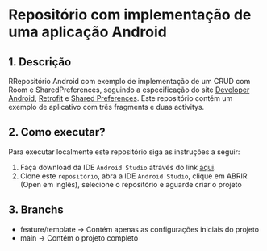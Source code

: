 # Repositório com implementação de uma aplicação Android

## 1. Descrição

RRepositório Android com exemplo de implementação de um CRUD com Room e SharedPreferences, seguindo a especificação do site [Developer Android](https://developer.android.com/guide/topics/ui/layout/recyclerview), [Retrofit](https://square.github.io/retrofit/) e [Shared Preferences](https://developer.android.com/training/data-storage/shared-preferences?hl=pt-br). Este repositório contém um exemplo de aplicativo com três fragments e duas activitys.


## 2. Como executar?

Para executar localmente este repositório siga as instruções a seguir:

1. Faça download da IDE `Android Studio` através do link [aqui](https://developer.android.com/studio).
2. Clone este `repositório`, abra a IDE `Android Studio`, clique em ABRIR (Open em inglês), selecione o repositório e aguarde criar o projeto


## 3. Branchs

* feature/template -> Contém apenas as configurações iniciais do projeto
* main -> Contém o projeto completo